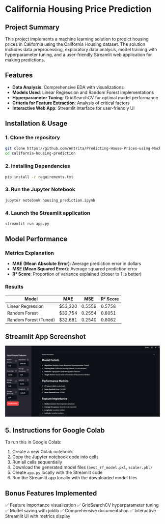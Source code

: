 # California Housing Price Prediction

## Project Summary
This project implements a machine learning solution to predict housing prices in California using the California Housing dataset. The solution includes data preprocessing, exploratory data analysis, model training with hyperparameter tuning, and a user-friendly Streamlit web application for making predictions.

## Features
- **Data Analysis**: Comprehensive EDA with visualizations
- **Models Used**: Linear Regression and Random Forest implementations
- **Hyperparameter Tuning**: GridSearchCV for optimal model performance
- **Criteria for Feature Extraction**: Analysis of critical factors
- **Interactive Web App**: Streamlit interface for user-friendly UI

## Installation & Usage

### 1. Clone the repository
```bash
git clone https://github.com/Antrita/Predicting-House-Prices-using-Machine-Learning.git
cd california-housing-prediction
```

### 2. Installing Dependencies
```bash
pip install -r requirements.txt
```
### 3. Run the Jupyter Notebook
```bash
jupyter notebook housing_prediction.ipynb
```
### 4. Launch the Streamlit application
```bash
streamlit run app.py
```
## Model Performance

### Metrics Explanation
- **MAE (Mean Absolute Error)**: Average prediction error in dollars
- **MSE (Mean Squared Error)**: Average squared prediction error
- **R² Score**: Proportion of variance explained (closer to 1 is better)

### Results
| Model | MAE | MSE | R² Score |
|-------|-----|-----|----------|
| Linear Regression | $53,320 | 0.5559 | 0.5758 |
| Random Forest | $32,754 | 0.2554 | 0.8051 |
| Random Forest (Tuned) | $32,681 | 0.2540 | 0.8062 |

## Streamlit App Screenshot
![Streamlit App Interface](Streamlit_UI.png)

## 5. Instructions for Google Colab

To run this in Google Colab:

1. Create a new Colab notebook
2. Copy the Jupyter notebook code into cells
3. Run all cells sequentially
4. Download the generated model files (`best_rf_model.pkl`, `scaler.pkl`)
5. Create `app.py` locally with the Streamlit code
6. Run the Streamlit app locally with the downloaded model files

## Bonus Features Implemented
✅ Feature importance visualization
✅ GridSearchCV hyperparameter tuning
✅ Model saving with joblib
✅ Comprehensive documentation
✅ Interactive Streamlit UI with metrics display

